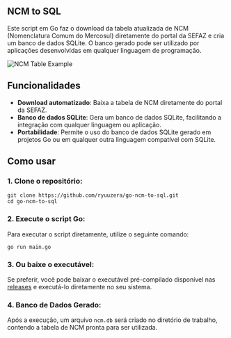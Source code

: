 ## NCM to SQL

Este script em Go faz o download da tabela atualizada de NCM (Nomenclatura Comum do Mercosul) diretamente do portal da SEFAZ e cria um banco de dados SQLite. O banco gerado pode ser utilizado por aplicações desenvolvidas em qualquer linguagem de programação.

![NCM Table Example](https://github.com/user-attachments/assets/28d331e9-6ef3-4b7e-afb0-13c66a9a16a4)

## Funcionalidades
- **Download automatizado**: Baixa a tabela de NCM diretamente do portal da SEFAZ.
- **Banco de dados SQLite**: Gera um banco de dados SQLite, facilitando a integração com qualquer linguagem ou aplicação.
- **Portabilidade**: Permite o uso do banco de dados SQLite gerado em projetos Go ou em qualquer outra linguagem compatível com SQLite.

## Como usar

### 1. Clone o repositório:

```
git clone https://github.com/ryuuzera/go-ncm-to-sql.git
cd go-ncm-to-sql
```

### 2. Execute o script Go:
Para executar o script diretamente, utilize o seguinte comando:

```
go run main.go
```

### 3. Ou baixe o executável:
Se preferir, você pode baixar o executável pré-compilado disponível nas [releases](https://github.com/ryuuzera/go-ncm-to-sql/releases/) e executá-lo diretamente no seu sistema.

### 4. Banco de Dados Gerado:
Após a execução, um arquivo `ncm.db` será criado no diretório de trabalho, contendo a tabela de NCM pronta para ser utilizada.
